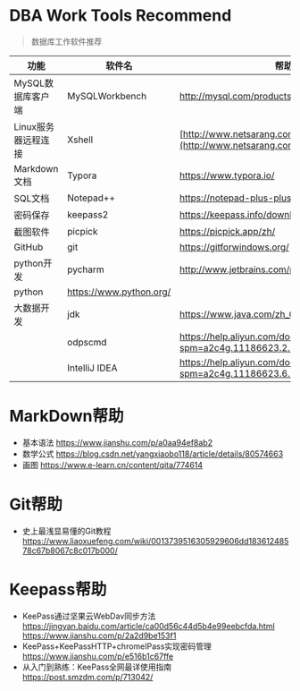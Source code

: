 # DBA Work Tools Recommend

> 数据库工作软件推荐

| **功能**            | **软件名**                | **帮助链接**                                                 |
| ------------------- | ------------------------- | ------------------------------------------------------------ |
| MySQL数据库客户端   | MySQLWorkbench            | <http://mysql.com/products/workbench/>                       |
| Linux服务器远程连接 | Xshell                    | [http://www.netsarang.com](http://www.netsarang.com/)        |
| Markdown文档        | Typora                    | <https://www.typora.io/>                                     |
| SQL文档             | Notepad++                 | <https://notepad-plus-plus.org/>                             |
| 密码保存            | keepass2                  | <https://keepass.info/download.html>                         |
| 截图软件            | picpick                   | <https://picpick.app/zh/>                                    |
| GitHub              | git                       | <https://gitforwindows.org/>                                 |
| python开发          | pycharm                   | <http://www.jetbrains.com/pycharm/>                          |
| python              | <https://www.python.org/> |                                                              |
| 大数据开发          | jdk                       | <https://www.java.com/zh_CN/>                                |
|                     | odpscmd                   | <https://help.aliyun.com/document_detail/27804.html?spm=a2c4g.11186623.2.1.aa31a95eYCDcwI> |
|                     | IntelliJ IDEA             | <https://help.aliyun.com/document_detail/50889.html?spm=a2c4g.11186623.6.750.64855c23cW8rkB> |

# MarkDown帮助

- 基本语法 <https://www.jianshu.com/p/a0aa94ef8ab2>
- 数学公式 <https://blog.csdn.net/yangxiaobo118/article/details/80574663>
- 画图 <https://www.e-learn.cn/content/qita/774614>

# Git帮助

- 史上最浅显易懂的Git教程 <https://www.liaoxuefeng.com/wiki/0013739516305929606dd18361248578c67b8067c8c017b000/>

# Keepass帮助

- KeePass通过坚果云WebDav同步方法  <https://jingyan.baidu.com/article/ca00d56c44d5b4e99eebcfda.html>       <https://www.jianshu.com/p/2a2d9be153f1>
- KeePass+KeePassHTTP+chromeIPass实现密码管理 <https://www.jianshu.com/p/e516b1c67ffe>
- 从入门到熟练：KeePass全网最详使用指南 <https://post.smzdm.com/p/713042/>